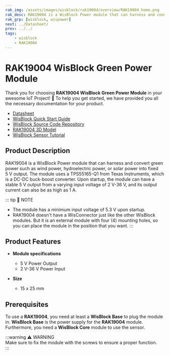 ```yaml
---
rak_img: /assets/images/wisblock/rak19004/overview/RAK19004_home.png
rak_desc: RAK19004 is a WisBlock Power module that can harness and convert green power such as wind power, hyroelectric power, or solar power into fixed 5V output.
rak_grp: [wisblock, wispower]
next: ../Datasheet/
prev: ../../
tags:
    - wisblock
    - RAK19004
---
```



# RAK19004 WisBlock Green Power Module

Thank you for choosing **RAK19004 WisBlock Green Power Module** in your awesome IoT Project! 🎉 To help you get started, we have provided you all the necessary documentation for your product.

* [Datasheet](../Datasheet/)
* <a href="../../Quickstart/" target="_blank">WisBlock Quick Start Guide</a>
* [WisBlock Source Code Repository](https://github.com/RAKWireless/WisBlock/)
* [RAK19004 3D Model](https://downloads.rakwireless.com/3D_File/WisBlock/)
* [WisBlock Sensor Tutorial](/Knowledge-Hub/Learn/WisBlock-Sensor-Tutorial/)

## Product Description

RAK19004 is a WisBlock Power module that can harness and convert green power such as wind power, hydroelectric power, or solar power into fixed 5&nbsp;V output. The module uses a TPS55165-Q1 from Texas Instruments, which is a DC-DC buck-boost converter. Upon startup, the module can have a stable 5&nbsp;V output from a varying input voltage of 2&nbsp;V-36&nbsp;V, and its output current can also be as high as 1&nbsp;A.

::: tip 📝 NOTE
- The module has a minimum input voltage of 5.3&nbsp;V upon startup.
- RAK19004 doesn't have a WisConnector just like the other WisBlock modules. But it is an external module with four (4) mounting holes, so you can place the module in the position that you want.
::: 

## Product Features

* **Module specifications**
    * 5&nbsp;V Power Output
    * 2&nbsp;V-36&nbsp;V Power Input

* **Size**
    * 15 x 25&nbsp;mm

## Prerequisites

To use a **RAK19004**, you need at least a **WisBlock Base** to plug the module in. **WisBlock Base** is the power supply for the **RAK19004** module. Furthermore, you need a **WisBlock Core** module to use the sensor.

:::warning ⚠️ WARNING    
Make sure to fix the module with the screws to ensure a proper function.    
:::